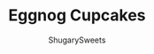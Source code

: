 ---
layout: ../../layouts/MarkdownPostLayout.astro
title: Eggnog Cupcakes
author: ShugarySweets
pubDate: 2019-01-15
description: "These Eggnog Cupcakes are made from scratch with my favorite spice cake and topped with creamy eggnog frosting. The perfect holiday treat!"
image_url: https://www.shugarysweets.com/wp-content/uploads/2016/12/eggnog-cupcakes-facebook.jpg
tags: ["Cupcake","American"]
calories: 312
protein: 3
carbohydrates: 45
fats: 14
fiber: 0
ingredients: ["5 egg whites, room temperature","3/4 cup buttermilk","3/4 cup unsalted butter, softened","1 3/4 cup granulated sugar","2 1/2 cup cake flour","1 Tablespoon baking powder","1/2 teaspoon kosher salt","1 teaspoon cinnamon","1 teaspoon nutmeg","1 teaspoon ground ginger","1 cup unsalted butter, softened","1 1/2 teaspoon nutmeg","1 teaspoon rum flavoring","4 cups powdered sugar","1/2 cup low fat eggnog"]
serves: 24
time: "40 minutes"
prepTime: "20 minutes"
instructions: ["Line 24 cupcake tins with paper lines. Set aside.","In small bowl, mix egg whites and 1/4 cup buttermilk. Set aside.","In mixing bowl, beat butter and sugar until creamy, about 2-3 minutes. Add in dry ingredients and mix until combined. Slowly add in egg white mixture. Beat in remaining buttermilk.","Bake in a 350 degree oven for 18-20 minutes. Remove and cool completely before frosting.","Beat butter for 3 minutes until fluffy. Add in nutmeg, rum flavoring, powdered sugar and eggnog. Beat for an additional 3-5 minutes until fluffy.","Pipe onto cupcakes using your favorite decorator tip. Add a sprinkle of nutmeg if desired! ENJOY."]
nutrition: ["312 calories","45 grams carbohydrates","39 milligrams cholesterol","14 grams fat","0 grams fiber","3 grams protein","9 grams saturated fat","141 milligrams sodium","33 grams sugar","0 grams trans fat","5 grams unsaturated fat"]
---